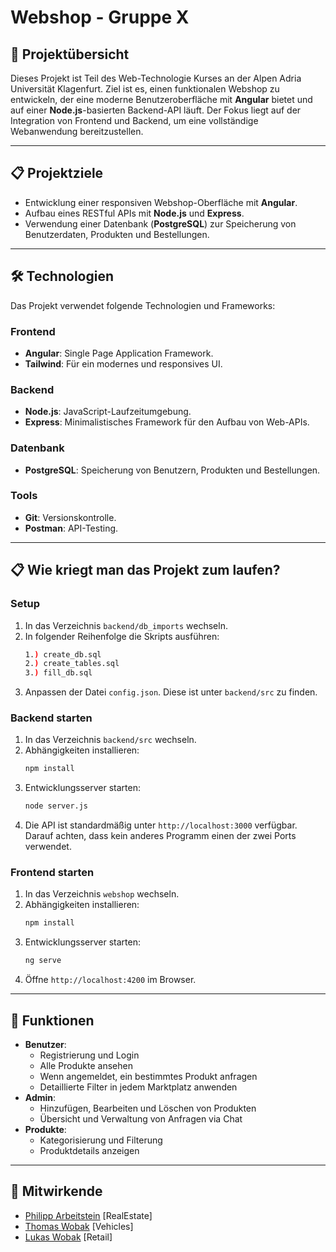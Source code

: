 # Webshop - Gruppe X

## 🛒 **Projektübersicht**

Dieses Projekt ist Teil des Web-Technologie Kurses an der Alpen Adria Universität Klagenfurt. Ziel ist es, einen funktionalen Webshop zu entwickeln, der eine moderne Benutzeroberfläche mit **Angular** bietet und auf einer **Node.js**-basierten Backend-API läuft. Der Fokus liegt auf der Integration von Frontend und Backend, um eine vollständige Webanwendung bereitzustellen.

---

## 📋 **Projektziele**

-   Entwicklung einer responsiven Webshop-Oberfläche mit **Angular**.
-   Aufbau eines RESTful APIs mit **Node.js** und **Express**.
-   Verwendung einer Datenbank (**PostgreSQL**) zur Speicherung von Benutzerdaten, Produkten und Bestellungen.

---

## 🛠️ **Technologien**

Das Projekt verwendet folgende Technologien und Frameworks:

### **Frontend**

-   **Angular**: Single Page Application Framework.
-   **Tailwind**: Für ein modernes und responsives UI.

### **Backend**

-   **Node.js**: JavaScript-Laufzeitumgebung.
-   **Express**: Minimalistisches Framework für den Aufbau von Web-APIs.

### **Datenbank**

-   **PostgreSQL**: Speicherung von Benutzern, Produkten und Bestellungen.

### **Tools**

-   **Git**: Versionskontrolle.
-   **Postman**: API-Testing.

---
## 📋 **Wie kriegt man das Projekt zum laufen?**

### Setup
1. In das Verzeichnis `backend/db_imports` wechseln.
2. In folgender Reihenfolge die Skripts ausführen:
   ```bash
   1.) create_db.sql
   2.) create_tables.sql
   3.) fill_db.sql
   ```
3. Anpassen der Datei `config.json`. Diese ist unter `backend/src` zu finden.


### **Backend starten**

1. In das Verzeichnis `backend/src` wechseln.
2. Abhängigkeiten installieren:
    ```bash
    npm install
    ```
3. Entwicklungsserver starten:
    ```bash
    node server.js
    ```
4. Die API ist standardmäßig unter `http://localhost:3000` verfügbar. Darauf achten, dass kein anderes Programm einen der zwei Ports verwendet.

### **Frontend starten**

1. In das Verzeichnis `webshop` wechseln.
2. Abhängigkeiten installieren:
    ```bash
    npm install
    ```
3. Entwicklungsserver starten:
    ```bash
    ng serve
    ```
4. Öffne `http://localhost:4200` im Browser.

---

## 🔑 **Funktionen**

-   **Benutzer**:
    -   Registrierung und Login
    -   Alle Produkte ansehen
    -   Wenn angemeldet, ein bestimmtes Produkt anfragen
    -   Detaillierte Filter in jedem Marktplatz anwenden
-   **Admin**:
    -   Hinzufügen, Bearbeiten und Löschen von Produkten
    -   Übersicht und Verwaltung von Anfragen via Chat
-   **Produkte**:
    -   Kategorisierung und Filterung
    -   Produktdetails anzeigen

---

## 👥 **Mitwirkende**

-   [Philipp Arbeitstein](https://github.com/PhilippArbeitstein) [RealEstate]
-   [Thomas Wobak](https://github.com/ThomasWobak) [Vehicles]
-   [Lukas Wobak](https://github.com/l1wobak) [Retail]
